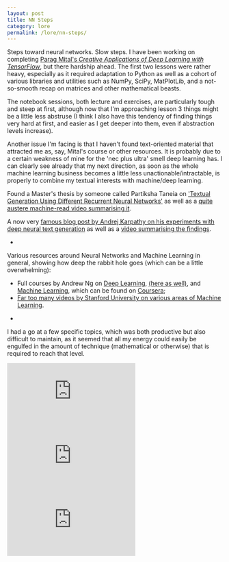 ```yaml
---
layout: post
title: NN Steps
category: lore
permalink: /lore/nn-steps/ 
---
```


Steps toward neural networks. Slow steps. I have been working on completing [Parag Mital's _Creative Applications of Deep Learning with TensorFlow_](https://www.kadenze.com/courses/creative-applications-of-deep-learning-with-tensorflow-iv), but there hardship ahead. The first two lessons were rather heavy, especially as it required adaptation to Python as well as a cohort of various libraries and utilities such as NumPy, SciPy, MatPlotLib, and a not-so-smooth recap on matrices and other mathematical beasts. 

The notebook sessions, both lecture and exercises, are particularly tough and steep at first, although now that I'm approaching lesson 3 things might be a little less abstruse (I think I also have this tendency of finding things very hard at first, and easier as I get deeper into them, even if abstraction levels increase). 

Another issue I'm facing is that I haven't found text-oriented material that attracted me as, say, Mital's course or other resources. It is probably due to a certain weakness of mine for the 'nec plus ultra' smell deep learning has. I can clearly see already that my next direction, as soon as the whole machine learning business becomes a little less unactionable/intractable, is properly to combine my textual interests with machine/deep learning.  

Found a Master's thesis by someone called Partiksha Taneia on ['Textual Generation Using Different Recurrent Neural Networks'](http://dspace.thapar.edu:8080/jspui/bitstream/10266/4646/4/4646.pdf) as well as a [quite austere machine-read video summarising it](https://www.youtube.com/watch?v=R0XyR6iEGD4).

A now very [famous blog post by Andrej Karpathy on his experiments with deep neural text generation](https://karpathy.github.io/2015/05/21/rnn-effectiveness/) as well as a [video summarising the findings](https://www.youtube.com/watch?v=Jkkjy7dVdaY).

*

Various resources around Neural Networks and Machine Learning in general, showing how deep the rabbit hole goes (which can be a little overwhelming):
- Full courses by Andrew Ng on [Deep Learning](https://www.youtube.com/channel/UCcIXc5mJsHVYTZR1maL5l9w), [(here as well)](https://www.youtube.com/channel/UCeqlHZDmUEQQHYqnei8doYg/playlists), and [Machine Learning](https://www.youtube.com/channel/UC5zx8Owijmv-bbhAK6Z9apg), which can be found on [Coursera](://www.coursera.org/learn/machine-learning);
- [Far too many videos by Stanford University on various areas of Machine Learning](https://www.youtube.com/results?search_query=stanford+deep+learning).

*

I had a go at a few specific topics, which was both productive but also difficult to maintain, as it seemed that all my energy could easily be engulfed in the amount of technique (mathematical or otherwise) that is required to reach that level.

<div class="video-container">
<iframe max-width="100%" height="auto" src="https://www.youtube.com/embed/_e-LFe_igno" frameborder="0" allow="autoplay; encrypted-media" allowfullscreen></iframe>
</div>

<div class="video-container">
<iframe max-width="100%" height="auto" src="https://www.youtube.com/embed/JXQT_vxqwIs" frameborder="0" allow="autoplay; encrypted-media" allowfullscreen></iframe>
</div>

<div class="video-container">
<iframe max-width="100%" height="auto" src="https://www.youtube.com/embed/LLux1SW--oM" frameborder="0" allow="autoplay; encrypted-media" allowfullscreen></iframe>
</div>


